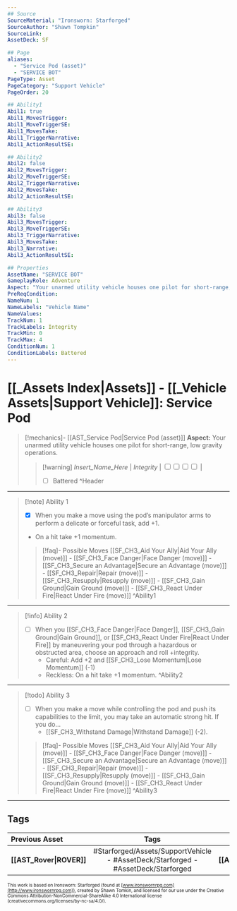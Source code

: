 ```yaml
---
## Source
SourceMaterial: "Ironsworn: Starforged"
SourceAuthor: "Shawn Tompkin"
SourceLink: 
AssetDeck: SF

## Page
aliases:
  - "Service Pod (asset)"
  - "SERVICE BOT"
PageType: Asset
PageCategory: "Support Vehicle"
PageOrder: 20

## Ability1
Abil1: true
Abil1_MovesTrigger:
Abil1_MoveTriggerSE:
Abil1_MovesTake:
Abil1_TriggerNarrative:
Abil1_ActionResultSE:

## Ability2
Abil2: false
Abil2_MovesTrigger:
Abil2_MoveTriggerSE:
Abil2_TriggerNarrative:
Abil2_MovesTake:
Abil2_ActionResultSE:

## Ability3
Abil3: false
Abil3_MovesTrigger:
Abil3_MoveTriggerSE:
Abil3_TriggerNarrative:
Abil3_MovesTake:
Abil3_Narrative:
Abil3_ActionResultSE:

## Properties
AssetName: "SERVICE BOT"
GameplayRole: Adventure
Aspect: "Your unarmed utility vehicle houses one pilot for short-range, low gravity operations."
PreReqCondition: 
NameNum: 1
NameLabels: "Vehicle Name"
NameValues:
TrackNum: 1
TrackLabels: Integrity
TrackMin: 0
TrackMax: 4
ConditionNum: 1
ConditionLabels: Battered
---
```

# [[_Assets Index|Assets]] - [[_Vehicle Assets|Support Vehicle]]: Service Pod
> [!mechanics]- [[AST_Service Pod|Service Pod (asset)]]
> **Aspect:** Your unarmed utility vehicle houses one pilot for short-range, low gravity operations.
> > [!warning] _Insert_Name_Here_ | *Integrity* | <input type="checkbox" /><input type="checkbox" /><input type="checkbox" /><input type="checkbox" /> |
> > - [ ] Battered ^Header
___
> [!note] Ability 1
> - [x] When you make a move using the pod’s manipulator arms to perform a delicate or forceful task, add +1.
> - On a hit take +1 momentum.
> > [!faq]- Possible Moves
> > [[SF_CH3_Aid Your Ally|Aid Your Ally (move)]] - [[SF_CH3_Face Danger|Face Danger (move)]] - [[SF_CH3_Secure an Advantage|Secure an Advantage (move)]] - [[SF_CH3_Repair|Repair (move)]] - [[SF_CH3_Resupply|Resupply (move)]] - [[SF_CH3_Gain Ground|Gain Ground (move)]] - [[SF_CH3_React Under Fire|React Under Fire (move)]] ^Ability1
___
> [!info] Ability 2
> - [ ] When you [[SF_CH3_Face Danger|Face Danger]], [[SF_CH3_Gain Ground|Gain Ground]], or [[SF_CH3_React Under Fire|React Under Fire]] by maneuvering your pod through a hazardous or obstructed area, choose an approach and roll +integrity.
> 	- Careful: Add +2 and [[SF_CH3_Lose Momentum|Lose Momentum]] (-1)
> 	- Reckless: On a hit take +1 momentum. ^Ability2
___
> [!todo] Ability 3
> - [ ] When you make a move while controlling the pod and push its capabilities to the limit, you may take an automatic strong hit. If you do...
> 	- [[SF_CH3_Withstand Damage|Withstand Damage]] (-2).
> > [!faq]- Possible Moves
> > [[SF_CH3_Aid Your Ally|Aid Your Ally (move)]] - [[SF_CH3_Face Danger|Face Danger (move)]] - [[SF_CH3_Secure an Advantage|Secure an Advantage (move)]] - [[SF_CH3_Repair|Repair (move)]] - [[SF_CH3_Resupply|Resupply (move)]] - [[SF_CH3_Gain Ground|Gain Ground (move)]] - [[SF_CH3_React Under Fire|React Under Fire (move)]] ^Ability3
___

## Tags
| Previous Asset | Tags | Next Asset |
| :--- | :---: | ---: |
| **[[AST_Rover\|ROVER]]** | #Starforged/Assets/SupportVehicle - #AssetDeck/Starforged - #AssetDeck/Starforged | **[[AST_Shuttle\|SHUTTLE]]** |

<font size=-2>This work is based on Ironsworn: Starforged (found at [www.ironswornrpg.com](http://www.ironswornrpg.com)), created by Shawn Tomkin, and licensed for our use under the Creative Commons Attribution-NonCommercial-ShareAlike 4.0 International license  (creativecommons.org/licenses/by-nc-sa/4.0/).</font>